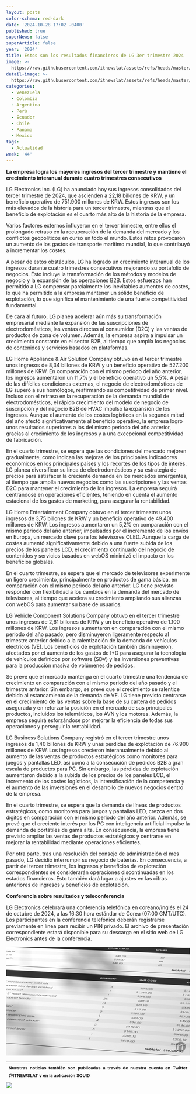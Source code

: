 ```yaml
---
layout: posts
color-schema: red-dark
date: '2024-10-28 17:02 -0400'
published: true
superNews: false
superArticle: false
year: '2024'
title: Estos son los resultados financieros de LG 3er trimestre 2024
image: >-
  https://raw.githubusercontent.com/itnewslat/assets/refs/heads/master/img/540x320/balance-p.jpg
detail-image: >-
  https://raw.githubusercontent.com/itnewslat/assets/refs/heads/master/img/1024x680/balance-g.jpg
categories:
  - Venezuela
  - Colombia
  - Argentina
  - Perú
  - Ecuador
  - Chile
  - Panama
  - Mexico
tags:
  - Actualidad
week: '44'
---
```

**La empresa logra los mayores ingresos del tercer trimestre y mantiene el crecimiento interanual durante cuatro trimestres consecutivos**

LG Electronics Inc. (LG) ha anunciado hoy sus ingresos consolidados del tercer trimestre de 2024, que ascienden a 22,18 billones de KRW, y un beneficio operativo de 751.900 millones de KRW. Estos ingresos son los más elevados de la historia para un tercer trimestre, mientras que el beneficio de explotación es el cuarto más alto de la historia de la empresa.

Varios factores externos influyeron en el tercer trimestre, entre ellos el prolongado retraso en la recuperación de la demanda del mercado y los conflictos geopolíticos en curso en todo el mundo. Estos retos provocaron un aumento de los gastos de transporte marítimo mundial, lo que contribuyó a incrementar los costes.

A pesar de estos obstáculos, LG ha logrado un crecimiento interanual de los ingresos durante cuatro trimestres consecutivos mejorando su portafolio de negocios. Esto incluye la transformación de los métodos y modelos de negocio y la expansión de las operaciones B2B. Estos esfuerzos han permitido a LG compensar parcialmente los inevitables aumentos de costes, lo que ha permitido a la empresa mantener un sólido beneficio de explotación, lo que significa el mantenimiento de una fuerte competitividad fundamental.

De cara al futuro, LG planea acelerar aún más su transformación empresarial mediante la expansión de las suscripciones de electrodomésticos, las ventas directas al consumidor (D2C) y las ventas de productos de zona de volumen. Además, la empresa aspira a impulsar un crecimiento constante en el sector B2B, al tiempo que amplía los negocios de contenidos y servicios basados en plataformas.

LG Home Appliance & Air Solution Company obtuvo en el tercer trimestre unos ingresos de 8,34 billones de KRW y un beneficio operativo de 527.200 millones de KRW. En comparación con el mismo periodo del año anterior, los ingresos aumentaron un 11,7% y el beneficio operativo un 5,5%. A pesar de las difíciles condiciones externas, el negocio de electrodomésticos de LG superó a sus homólogos, reafirmando su competitividad de primer nivel. Incluso con el retraso en la recuperación de la demanda mundial de electrodomésticos, el rápido crecimiento del modelo de negocio de suscripción y del negocio B2B de HVAC impulsó la expansión de los ingresos. Aunque el aumento de los costes logísticos en la segunda mitad del año afectó significativamente al beneficio operativo, la empresa logró unos resultados superiores a los del mismo periodo del año anterior, gracias al crecimiento de los ingresos y a una excepcional competitividad de fabricación.

En el cuarto trimestre, se espera que las condiciones del mercado mejoren gradualmente, como indican las mejoras de los principales indicadores económicos en los principales países y los recortes de los tipos de interés. LG planea diversificar su línea de electrodomésticos y su estrategia de precios para satisfacer la creciente demanda en los mercados emergentes, al tiempo que amplía nuevos negocios como las suscripciones y las ventas D2C para mantener el crecimiento de los ingresos. La empresa seguirá centrándose en operaciones eficientes, teniendo en cuenta el aumento estacional de los gastos de marketing, para asegurar la rentabilidad.

LG Home Entertainment Company obtuvo en el tercer trimestre unos ingresos de 3,75 billones de KRW y un beneficio operativo de 49.400 millones de KRW. Los ingresos aumentaron un 5,2% en comparación con el mismo periodo del año anterior, impulsados por el incremento de los envíos en Europa, un mercado clave para los televisores OLED. Aunque la carga de costes aumentó significativamente debido a una fuerte subida de los precios de los paneles LCD, el crecimiento continuado del negocio de contenidos y servicios basados en webOS minimizó el impacto en los beneficios globales.

En el cuarto trimestre, se espera que el mercado de televisores experimente un ligero crecimiento, principalmente en productos de gama básica, en comparación con el mismo periodo del año anterior. LG tiene previsto responder con flexibilidad a los cambios en la demanda del mercado de televisores, al tiempo que acelera su crecimiento ampliando sus alianzas con webOS para aumentar su base de usuarios.

LG Vehicle Component Solutions Company obtuvo en el tercer trimestre unos ingresos de 2,61 billones de KRW y un beneficio operativo de 1.100 millones de KRW. Los ingresos aumentaron en comparación con el mismo periodo del año pasado, pero disminuyeron ligeramente respecto al trimestre anterior debido a la ralentización de la demanda de vehículos eléctricos (VE). Los beneficios de explotación también disminuyeron, afectados por el aumento de los gastos de I+D para asegurar la tecnología de vehículos definidos por software (SDV) y las inversiones preventivas para la producción masiva de volúmenes de pedidos.

Se prevé que el mercado mantenga en el cuarto trimestre una tendencia de crecimiento en comparación con el mismo periodo del año pasado y el trimestre anterior. Sin embargo, se prevé que el crecimiento se ralentice debido al estancamiento de la demanda de VE. LG tiene previsto centrarse en el crecimiento de las ventas sobre la base de su cartera de pedidos asegurada y en reforzar la posición en el mercado de sus principales productos, incluidos los telemáticos, los AVN y los motores. Además, la empresa seguirá esforzándose por mejorar la eficiencia de todas sus operaciones y perseguir la rentabilidad.

LG Business Solutions Company registró en el tercer trimestre unos ingresos de 1,40 billones de KRW y unas pérdidas de explotación de 76.900 millones de KRW. Los ingresos crecieron interanualmente debido al aumento de las ventas de productos estratégicos como monitores para juegos y pantallas LED, así como a la consecución de pedidos B2B a gran escala de productos para PC. Sin embargo, las pérdidas de explotación aumentaron debido a la subida de los precios de los paneles LCD, el incremento de los costes logísticos, la intensificación de la competencia y el aumento de las inversiones en el desarrollo de nuevos negocios dentro de la empresa.

En el cuarto trimestre, se espera que la demanda de líneas de productos estratégicos, como monitores para juegos y pantallas LED, crezca en dos dígitos en comparación con el mismo periodo del año anterior. Además, se prevé que el creciente interés por los PC con inteligencia artificial impulse la demanda de portátiles de gama alta. En consecuencia, la empresa tiene previsto ampliar las ventas de productos estratégicos y centrarse en mejorar la rentabilidad mediante operaciones eficientes.

Por otra parte, tras una resolución del consejo de administración el mes pasado, LG decidió interrumpir su negocio de baterías. En consecuencia, a partir del tercer trimestre, los ingresos y beneficios de explotación correspondientes se considerarán operaciones discontinuadas en los estados financieros. Esto también dará lugar a ajustes en las cifras anteriores de ingresos y beneficios de explotación.

**Conferencia sobre resultados y teleconferencia**

LG Electronics celebrará una conferencia telefónica en coreano/inglés el 24 de octubre de 2024, a las 16:30 hora estándar de Corea (07:00 GMT/UTC). Los participantes en la conferencia telefónica deberán registrarse previamente en línea para recibir un PIN privado. El archivo de presentación correspondiente estará disponible para su descarga en el sitio web de LG Electronics antes de la conferencia.

![](https://raw.githubusercontent.com/itnewslat/assets/refs/heads/master/img/540x320/balance-p.jpg)

<table style="height: 42px;" width="569">
<tbody>
<tr>
<td style="text-align: justify;"><sub><strong>Nuestras noticias también son publicadas a través de nuestra cuenta en Twitter <a href="https://twitter.com/itnewslat?lang=es">@ITNEWSLAT</a> y en la aplicación <a href="https://squidapp.co/en/">SQUID</a></strong></sub></td>
</tr>
</tbody>
</table>

<img src="https://tracker.metricool.com/c3po.jpg?hash=56f88a41e39ab42c063cc51676587a04"/>